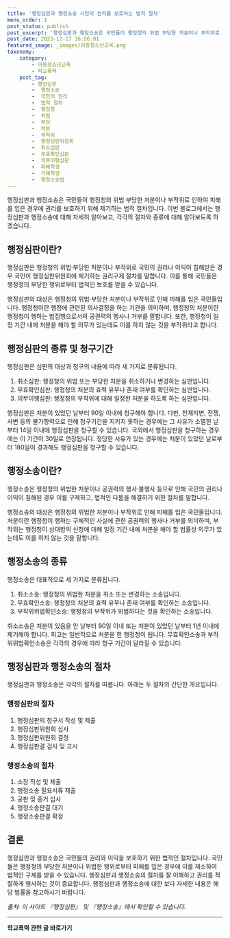 ```yaml
---
title: '행정심판과 행정소송 시민의 권리를 보호하는 법적 절차'
menu_order: 1
post_status: publish
post_excerpt: '행정심판과 행정소송은 국민들이 행정청의 위법 부당한 처분이나 부작위로 인하여 피해를 입은 경우에 권리를 보호하기 위해 제기하는 법적 절차입니다. 이번 블로그에서는 행정심판과 행정소송에 대해 자세히 알아보고, 각각의 절차와 종류에 대해 알아보도록 하겠습니다.'
post_date: 2023-12-17 16:56:01
featured_image: _images/아동청소년교육.png
taxonomy:
    category:
        - 아동청소년교육
        - 학교폭력
    post_tag:
        - 행정심판
        -  행정소송
        -  국민의 권리
        -  법적 절차
        -  행정청
        -  위법
        -  부당
        -  처분
        -  부작위
        -  행정심판위원회
        -  취소심판
        -  무효확인심판
        -  의무이행심판
        -  피해학생
        -  가해학생
        -  행정소송법
---
```



행정심판과 행정소송은 국민들이 행정청의 위법·부당한 처분이나 부작위로 인하여 피해를 입은 경우에 권리를 보호하기 위해 제기하는 법적 절차입니다. 이번 블로그에서는 행정심판과 행정소송에 대해 자세히 알아보고, 각각의 절차와 종류에 대해 알아보도록 하겠습니다.

## 행정심판이란?
행정심판은 행정청의 위법·부당한 처분이나 부작위로 국민의 권리나 이익이 침해받은 경우 국민이 행정심판위원회에 제기하는 권리구제 절차를 말합니다. 이를 통해 국민들은 행정청의 부당한 행위로부터 법적인 보호를 받을 수 있습니다.

행정심판의 대상은 행정청의 위법·부당한 처분이나 부작위로 인해 피해를 입은 국민들입니다. 행정청이란 행정에 관련된 의사결정을 하는 기관을 의미하며, 행정청의 처분이란 행정청이 행하는 법집행으로서의 공권력의 행사나 거부를 말합니다. 또한, 행정청이 일정 기간 내에 처분을 해야 할 의무가 있는데도 이를 하지 않는 것을 부작위라고 합니다.

## 행정심판의 종류 및 청구기간
행정심판은 심판의 대상과 청구의 내용에 따라 세 가지로 분류됩니다. 

1. 취소심판: 행정청의 위법 또는 부당한 처분을 취소하거나 변경하는 심판입니다.
2. 무효확인심판: 행정청의 처분의 효력 유무나 존재 여부를 확인하는 심판입니다.
3. 의무이행심판: 행정청의 부작위에 대해 일정한 처분을 하도록 하는 심판입니다.

행정심판은 처분이 있었던 날부터 90일 이내에 청구해야 합니다. 다만, 천재지변, 전쟁, 사변 등의 불가항력으로 인해 청구기간을 지키지 못하는 경우에는 그 사유가 소멸한 날부터 14일 이내에 행정심판을 청구할 수 있습니다. 국외에서 행정심판을 청구하는 경우에는 이 기간이 30일로 연장됩니다. 정당한 사유가 있는 경우에는 처분이 있었던 날로부터 180일이 경과해도 행정심판을 청구할 수 있습니다.

## 행정소송이란?
행정소송은 행정청의 위법한 처분이나 공권력의 행사·불행사 등으로 인해 국민의 권리나 이익이 침해된 경우 이를 구제하고, 법적인 다툼을 해결하기 위한 절차를 말합니다.

행정소송의 대상은 행정청의 위법한 처분이나 부작위로 인해 피해를 입은 국민들입니다. 처분이란 행정청이 행하는 구체적인 사실에 관한 공권력의 행사나 거부를 의미하며, 부작위는 행정청이 상대방의 신청에 대해 일정 기간 내에 처분을 해야 할 법률상 의무가 있는데도 이를 하지 않는 것을 말합니다.

## 행정소송의 종류
행정소송은 대표적으로 세 가지로 분류됩니다.

1. 취소소송: 행정청의 위법한 처분을 취소 또는 변경하는 소송입니다.
2. 무효확인소송: 행정청의 처분의 효력 유무나 존재 여부를 확인하는 소송입니다.
3. 부작위위법확인소송: 행정청의 부작위가 위법하다는 것을 확인하는 소송입니다.

취소소송은 처분이 있음을 안 날부터 90일 이내 또는 처분이 있었던 날부터 1년 이내에 제기해야 합니다. 피고는 일반적으로 처분을 한 행정청이 됩니다. 무효확인소송과 부작위위법확인소송은 각각의 경우에 따라 청구 기간이 달라질 수 있습니다.

## 행정심판과 행정소송의 절차
행정심판과 행정소송은 각각의 절차를 따릅니다. 아래는 두 절차의 간단한 개요입니다.

### 행정심판의 절차
1. 행정심판의 청구서 작성 및 제출
2. 행정심판위원회 심사
3. 행정심판위원회 결정
4. 행정심판결 검사 및 고시

### 행정소송의 절차
1. 소장 작성 및 제출
2. 행정소송 필요서류 제출
3. 공판 및 증거 심사
4. 행정소송판결 대기
5. 행정소송판결 확정

## 결론
행정심판과 행정소송은 국민들의 권리와 이익을 보호하기 위한 법적인 절차입니다. 국민들은 행정청의 부당한 처분이나 위법한 행위로부터 피해를 입은 경우에 이를 제소하여 법적인 구제를 받을 수 있습니다. 행정심판과 행정소송의 절차를 잘 이해하고 권리를 적절하게 행사하는 것이 중요합니다. 행정심판과 행정소송에 대한 보다 자세한 내용은 해당 법률을 참고하시기 바랍니다.

*출처: 이 사이트 『행정심판』 및 『행정소송』에서 확인할 수 있습니다.*
<!-- wp:separator -->
<hr class="wp-block-separator has-alpha-channel-opacity"/>
<!-- /wp:separator -->

<!-- wp:group {"backgroundColor":"base","layout":{"type":"constrained"}} -->
<div class="wp-block-group has-base-background-color has-background"><!-- wp:paragraph {"align":"center","fontSize":"medium"} -->
<p class="has-text-align-center has-large-font-size"><strong>학교폭력 관련 글 바로가기</strong></p>
<!-- /wp:paragraph -->


<!-- wp:latest-posts
{"categories":[{"id":35370,"count":19,"description":"","link":"https://uknowlaw.com/category/%ed%95%99%ea%b5%90%ed%8f%ad%eb%a0%a5/","name":"학교폭력","slug":"학교폭력","taxonomy":"category","parent":0,"meta":[],"_links":{"self":[{"href":"https://uknowlaw.com/wp-json/wp/v2/categories/35370"}],"collection":[{"href":"https://uknowlaw.com/wp-json/wp/v2/categories"}],"about":[{"href":"https://uknowlaw.com/wp-json/wp/v2/taxonomies/category"}],"wp:post_type":[{"href":"https://uknowlaw.com/wp-json/wp/v2/posts?categories=35370"}],"curies":[{"name":"wp","href":"https://api.w.org/{rel}","templated":true}]}}],"postsToShow":100,"excerptLength":28,"postLayout":"grid","columns":2,"featuredImageAlign":"left","featuredImageSizeSlug":"large","fontSize":"small"} /--></div>
<!-- /wp:group -->